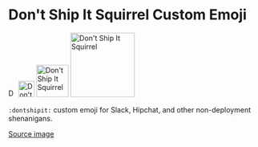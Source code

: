 # Don't Ship It Squirrel Custom Emoji

<img height="16" width="16" alt="Don't Ship It Squirrel" src="https://raw.githubusercontent.com/huyhong/dontshipitsquirrel/master/dont_ship_it_squirrel.png">

<img height="32" width="32" alt="Don't Ship It Squirrel" src="https://raw.githubusercontent.com/huyhong/dontshipitsquirrel/master/dont_ship_it_squirrel.png">

<img height="64" width="64" alt="Don't Ship It Squirrel" src="https://raw.githubusercontent.com/huyhong/dontshipitsquirrel/master/dont_ship_it_squirrel.png">

<img height="128" width="128" alt="Don't Ship It Squirrel" src="https://raw.githubusercontent.com/huyhong/dontshipitsquirrel/master/dont_ship_it_squirrel.png">

`:dontshipit:` custom emoji for Slack, Hipchat, and other non-deployment shenanigans.

[Source image](https://www.flickr.com/photos/40697521@N00/2327339826/)
